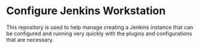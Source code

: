 # Configure Jenkins Workstation

This repository is used to help manage creating a Jenkins instance that can be configured and 
running very quickly with the plugins and configurations that are necessary.
 